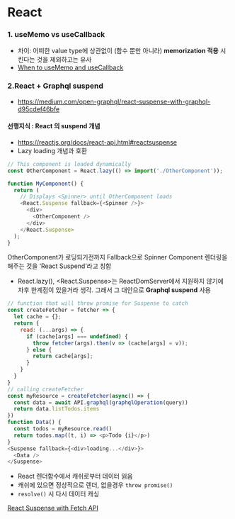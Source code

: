 # React

### 1. useMemo vs useCallback
 - 차이: 어떠한 value type에 상관없이 (함수 뿐만 아니라) **memorization 적용** 시킨다는 것을 제외하고는 유사
 - [When to useMemo and useCallback](https://ideveloper2.dev/blog/2019-06-14--when-to-use-memo-and-use-callback/)

### 2.React + Graphql suspend
- https://medium.com/open-graphql/react-suspense-with-graphql-d95cdef46bfe

#### 선행지식 : React 의 suspend 개념
 - https://reactjs.org/docs/react-api.html#reactsuspense
 - Lazy loading 개념과 호환
```javascript
// This component is loaded dynamically
const OtherComponent = React.lazy(() => import('./OtherComponent'));

function MyComponent() {
  return (
    // Displays <Spinner> until OtherComponent loads
    <React.Suspense fallback={<Spinner />}>
      <div>
        <OtherComponent />
      </div>
    </React.Suspense>
  );
}
```
OtherComponent가 로딩되기전까지 Fallback으로 Spinner Component 렌더링을 해주는 것을 ‘React Suspend’라고 칭함

- React.lazy(), <React.Suspense>는 ReactDomServer에서 지원하지 않기에 차후 한계점이 있을거라 생각. 그래서 그 대안으로 <b>Graphql suspend</b> 사용

```javascript 1.8
// function that will throw promise for Suspense to catch
const createFetcher = fetcher => {
  let cache = {};
  return {
    read: (...args) => {
      if (cache[args] === undefined) {
        throw fetcher(args).then(v => (cache[args] = v));
      } else {
        return cache[args];
      }
    }
  }
}
// calling createFetcher
const myResource = createFetcher(async() => {
  const data = await API.graphql(graphqlOperation(query))
  return data.listTodos.items
})
function Data() {
  const todos = myResource.read()
  return todos.map((t, i) => <p>Todo {i}</p>)
}
<Suspense fallback={<div>loading...</div>}>
  <Data />
</Suspense>
```

- React 렌더함수에서 캐쉬로부터 데이터 읽음
- 캐쉬에 있으면 정상적으로 렌더, 없을경우 `throw promise()`
- `resolve()` 시 다시 데이터 캐싱

[React Suspense with Fetch API](https://medium.com/@Charles_Stover/react-suspense-with-the-fetch-api-a1b7369b0469)